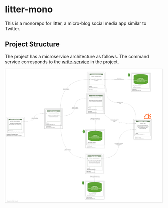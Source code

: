 # litter-mono

This is a monorepo for litter, a micro-blog social media app similar to Twitter.

## Project Structure

The project has a microservice architecture as follows. The command service corresponds to the [write-service](./write-service/) in the project.

![Architecture Diagram](./docs/architecture.png)
